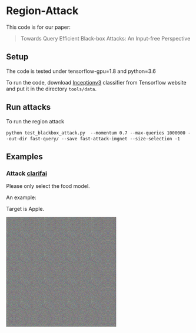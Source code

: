 # Region-Attack

This code is for our paper:

> Towards Query Efficient Black-box Attacks: An Input-free Perspective

## Setup

The code is tested under tensorflow-gpu=1.8 and python=3.6

To run the code, download [Inceptionv3](http://download.tensorflow.org/models/inception_v3_2016_08_28.tar.gz) classifier from Tensorflow website and put it in the directory `tools/data`.

## Run attacks

To run the region attack

```
python test_blackbox_attack.py  --momentum 0.7 --max-queries 1000000 --out-dir fast-query/ --save fast-attack-imgnet --size-selection -1
```

## Examples

### Attack [clarifai](https://clarifai.com/demo)

Please only select the food model. 

An example:

Target is Apple.

![apple](./examples/adv-img-Food-detection-clarifai-apple0.900.png "apple")
